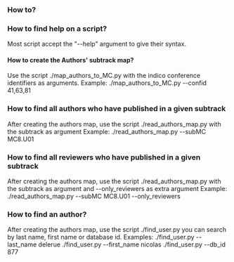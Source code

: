 ### How to?

### How to find help on a script?
Most script accept the "--help" argument to give their syntax.

#### How to create the Authors' subtrack map?
Use the script ./map_authors_to_MC.py with the indico conference identifiers as arguments.
Example:
    ./map_authors_to_MC.py --confid 41,63,81
    
### How to find all authors who have published in a given subtrack
After creating the authors map, use the script ./read_authors_map.py with the subtrack as argument 
Example:
    ./read_authors_map.py --subMC MC8.U01
    
### How to find all reviewers who have published in a given subtrack
After creating the authors map, use the script ./read_authors_map.py with the subtrack as argument and --only_reviewers as extra argument
Example:
    ./read_authors_map.py --subMC MC8.U01 --only_reviewers

### How to find an author?
After creating the authors map, use the script ./find_user.py you can search by last name, first name or database id.
Examples:
    ./find_user.py --last_name delerue
    ./find_user.py --first_name nicolas
    ./find_user.py --db_id 877